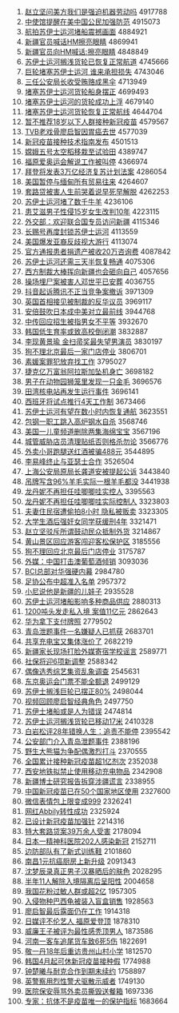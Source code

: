 1. [赵立坚问美方我们是强迫机器劳动吗](http://www.baidu.com/baidu?cl=3&tn=SE_baiduhomet8_jmjb7mjw&rsv_dl=fyb_top&fr=top1000&wd=%D5%D4%C1%A2%BC%E1%CE%CA%C3%C0%B7%BD%CE%D2%C3%C7%CA%C7%C7%BF%C6%C8%BB%FA%C6%F7%C0%CD%B6%AF%C2%F0) 4917788
1. [中使馆提醒在美中国公民加强防范](http://www.baidu.com/baidu?cl=3&tn=SE_baiduhomet8_jmjb7mjw&rsv_dl=fyb_top&fr=top1000&wd=%D6%D0%CA%B9%B9%DD%CC%E1%D0%D1%D4%DA%C3%C0%D6%D0%B9%FA%B9%AB%C3%F1%BC%D3%C7%BF%B7%C0%B7%B6) 4915073
1. [航拍苏伊士运河堵船震撼画面](http://www.baidu.com/baidu?cl=3&tn=SE_baiduhomet8_jmjb7mjw&rsv_dl=fyb_top&fr=top1000&wd=%BA%BD%C5%C4%CB%D5%D2%C1%CA%BF%D4%CB%BA%D3%B6%C2%B4%AC%D5%F0%BA%B3%BB%AD%C3%E6) 4884921
1. [新疆官员喊话HM擦亮眼睛](http://www.baidu.com/baidu?cl=3&tn=SE_baiduhomet8_jmjb7mjw&rsv_dl=fyb_top&fr=top1000&wd=%D0%C2%BD%AE%B9%D9%D4%B1%BA%B0%BB%B0HM%B2%C1%C1%C1%D1%DB%BE%A6) 4869941
1. [新疆官员向HM喊话:擦亮眼睛](http://www.baidu.com/baidu?cl=3&tn=SE_baiduhomet8_jmjb7mjw&rsv_dl=fyb_top&fr=top1000&wd=%D0%C2%BD%AE%B9%D9%D4%B1%CF%F2HM%BA%B0%BB%B0%3A%B2%C1%C1%C1%D1%DB%BE%A6) 4848849
1. [苏伊士运河搁浅货轮已恢复正常航道](http://www.baidu.com/baidu?cl=3&tn=SE_baiduhomet8_jmjb7mjw&rsv_dl=fyb_top&fr=top1000&wd=%CB%D5%D2%C1%CA%BF%D4%CB%BA%D3%B8%E9%C7%B3%BB%F5%C2%D6%D2%D1%BB%D6%B8%B4%D5%FD%B3%A3%BA%BD%B5%C0) 4745666
1. [巨轮堵塞苏伊士运河 谁来承担损失](http://www.baidu.com/baidu?cl=3&tn=SE_baiduhomet8_jmjb7mjw&rsv_dl=fyb_top&fr=top1000&wd=%BE%DE%C2%D6%B6%C2%C8%FB%CB%D5%D2%C1%CA%BF%D4%CB%BA%D3%20%CB%AD%C0%B4%B3%D0%B5%A3%CB%F0%CA%A7) 4743046
1. [三任公安局长收受贿赂成黑伞](http://www.baidu.com/baidu?cl=3&tn=SE_baiduhomet8_jmjb7mjw&rsv_dl=fyb_top&fr=top1000&wd=%C8%FD%C8%CE%B9%AB%B0%B2%BE%D6%B3%A4%CA%D5%CA%DC%BB%DF%C2%B8%B3%C9%BA%DA%C9%A1) 4713949
1. [堵塞苏伊士运河货轮船身摆正](http://www.baidu.com/baidu?cl=3&tn=SE_baiduhomet8_jmjb7mjw&rsv_dl=fyb_top&fr=top1000&wd=%B6%C2%C8%FB%CB%D5%D2%C1%CA%BF%D4%CB%BA%D3%BB%F5%C2%D6%B4%AC%C9%ED%B0%DA%D5%FD) 4699493
1. [堵塞苏伊士运河的货轮成功上浮](http://www.baidu.com/baidu?cl=3&tn=SE_baiduhomet8_jmjb7mjw&rsv_dl=fyb_top&fr=top1000&wd=%B6%C2%C8%FB%CB%D5%D2%C1%CA%BF%D4%CB%BA%D3%B5%C4%BB%F5%C2%D6%B3%C9%B9%A6%C9%CF%B8%A1) 4679140
1. [堵塞苏伊士运河货轮恢复正常航线](http://www.baidu.com/baidu?cl=3&tn=SE_baiduhomet8_jmjb7mjw&rsv_dl=fyb_top&fr=top1000&wd=%B6%C2%C8%FB%CB%D5%D2%C1%CA%BF%D4%CB%BA%D3%BB%F5%C2%D6%BB%D6%B8%B4%D5%FD%B3%A3%BA%BD%CF%DF) 4644704
1. [暂不推荐18岁以下人群接种新冠疫苗](http://www.baidu.com/baidu?cl=3&tn=SE_baiduhomet8_jmjb7mjw&rsv_dl=fyb_top&fr=top1000&wd=%D4%DD%B2%BB%CD%C6%BC%F618%CB%EA%D2%D4%CF%C2%C8%CB%C8%BA%BD%D3%D6%D6%D0%C2%B9%DA%D2%DF%C3%E7) 4579567
1. [TVB老戏骨廖启智因胃癌去世](http://www.baidu.com/baidu?cl=3&tn=SE_baiduhomet8_jmjb7mjw&rsv_dl=fyb_top&fr=top1000&wd=TVB%C0%CF%CF%B7%B9%C7%C1%CE%C6%F4%D6%C7%D2%F2%CE%B8%B0%A9%C8%A5%CA%C0) 4577039
1. [新冠疫苗接种技术指南发布](http://www.baidu.com/baidu?cl=3&tn=SE_baiduhomet8_jmjb7mjw&rsv_dl=fyb_top&fr=top1000&wd=%D0%C2%B9%DA%D2%DF%C3%E7%BD%D3%D6%D6%BC%BC%CA%F5%D6%B8%C4%CF%B7%A2%B2%BC) 4501513
1. [嫦娥五号太空稻移栽至试验田](http://www.baidu.com/baidu?cl=3&tn=SE_baiduhomet8_jmjb7mjw&rsv_dl=fyb_top&fr=top1000&wd=%E6%CF%B6%F0%CE%E5%BA%C5%CC%AB%BF%D5%B5%BE%D2%C6%D4%D4%D6%C1%CA%D4%D1%E9%CC%EF) 4389747
1. [福原爱奥运会解说工作被叫停](http://www.baidu.com/baidu?cl=3&tn=SE_baiduhomet8_jmjb7mjw&rsv_dl=fyb_top&fr=top1000&wd=%B8%A3%D4%AD%B0%AE%B0%C2%D4%CB%BB%E1%BD%E2%CB%B5%B9%A4%D7%F7%B1%BB%BD%D0%CD%A3) 4366974
1. [拜登将发表3万亿经济复苏计划法案](http://www.baidu.com/baidu?cl=3&tn=SE_baiduhomet8_jmjb7mjw&rsv_dl=fyb_top&fr=top1000&wd=%B0%DD%B5%C7%BD%AB%B7%A2%B1%ED3%CD%F2%D2%DA%BE%AD%BC%C3%B8%B4%CB%D5%BC%C6%BB%AE%B7%A8%B0%B8) 4286054
1. [美国暂停与缅甸所有贸易往来](http://www.baidu.com/baidu?cl=3&tn=SE_baiduhomet8_jmjb7mjw&rsv_dl=fyb_top&fr=top1000&wd=%C3%C0%B9%FA%D4%DD%CD%A3%D3%EB%C3%E5%B5%E9%CB%F9%D3%D0%C3%B3%D2%D7%CD%F9%C0%B4) 4264607
1. [套路贷被害人生前哭着说早死早解脱](http://www.baidu.com/baidu?cl=3&tn=SE_baiduhomet8_jmjb7mjw&rsv_dl=fyb_top&fr=top1000&wd=%CC%D7%C2%B7%B4%FB%B1%BB%BA%A6%C8%CB%C9%FA%C7%B0%BF%DE%D7%C5%CB%B5%D4%E7%CB%C0%D4%E7%BD%E2%CD%D1) 4262253
1. [苏伊士运河堵了数千牛羊](http://www.baidu.com/baidu?cl=3&tn=SE_baiduhomet8_jmjb7mjw&rsv_dl=fyb_top&fr=top1000&wd=%CB%D5%D2%C1%CA%BF%D4%CB%BA%D3%B6%C2%C1%CB%CA%FD%C7%A7%C5%A3%D1%F2) 4236106
1. [患艾滋男子性侵15岁女生改判10年](http://www.baidu.com/baidu?cl=3&tn=SE_baiduhomet8_jmjb7mjw&rsv_dl=fyb_top&fr=top1000&wd=%BB%BC%B0%AC%D7%CC%C4%D0%D7%D3%D0%D4%C7%D615%CB%EA%C5%AE%C9%FA%B8%C4%C5%D010%C4%EA) 4223115
1. [外交部：欢迎联合国专员访问新疆](http://www.baidu.com/baidu?cl=3&tn=SE_baiduhomet8_jmjb7mjw&rsv_dl=fyb_top&fr=top1000&wd=%CD%E2%BD%BB%B2%BF%A3%BA%BB%B6%D3%AD%C1%AA%BA%CF%B9%FA%D7%A8%D4%B1%B7%C3%CE%CA%D0%C2%BD%AE) 4115346
1. [长赐号再度封锁苏伊士运河](http://www.baidu.com/baidu?cl=3&tn=SE_baiduhomet8_jmjb7mjw&rsv_dl=fyb_top&fr=top1000&wd=%B3%A4%B4%CD%BA%C5%D4%D9%B6%C8%B7%E2%CB%F8%CB%D5%D2%C1%CA%BF%D4%CB%BA%D3) 4113559
1. [美国爆发亚裔反歧视大游行](http://www.baidu.com/baidu?cl=3&tn=SE_baiduhomet8_jmjb7mjw&rsv_dl=fyb_top&fr=top1000&wd=%C3%C0%B9%FA%B1%AC%B7%A2%D1%C7%D2%E1%B7%B4%C6%E7%CA%D3%B4%F3%D3%CE%D0%D0) 4113074
1. [官方通报患者捐遗产被收20万咨询费](http://www.baidu.com/baidu?cl=3&tn=SE_baiduhomet8_jmjb7mjw&rsv_dl=fyb_top&fr=top1000&wd=%B9%D9%B7%BD%CD%A8%B1%A8%BB%BC%D5%DF%BE%E8%D2%C5%B2%FA%B1%BB%CA%D520%CD%F2%D7%C9%D1%AF%B7%D1) 4087842
1. [苏伊士运河还需三天半恢复畅通](http://www.baidu.com/baidu?cl=3&tn=SE_baiduhomet8_jmjb7mjw&rsv_dl=fyb_top&fr=top1000&wd=%CB%D5%D2%C1%CA%BF%D4%CB%BA%D3%BB%B9%D0%E8%C8%FD%CC%EC%B0%EB%BB%D6%B8%B4%B3%A9%CD%A8) 4075306
1. [西方制裁大棒挥向新疆也会砸向自己](http://www.baidu.com/baidu?cl=3&tn=SE_baiduhomet8_jmjb7mjw&rsv_dl=fyb_top&fr=top1000&wd=%CE%F7%B7%BD%D6%C6%B2%C3%B4%F3%B0%F4%BB%D3%CF%F2%D0%C2%BD%AE%D2%B2%BB%E1%D4%D2%CF%F2%D7%D4%BC%BA) 4057656
1. [操场埋尸案被害人邓世平已安葬](http://www.baidu.com/baidu?cl=3&tn=SE_baiduhomet8_jmjb7mjw&rsv_dl=fyb_top&fr=top1000&wd=%B2%D9%B3%A1%C2%F1%CA%AC%B0%B8%B1%BB%BA%A6%C8%CB%B5%CB%CA%C0%C6%BD%D2%D1%B0%B2%D4%E1) 4036755
1. [抖音起诉腾讯不正当竞争案撤诉](http://www.baidu.com/baidu?cl=3&tn=SE_baiduhomet8_jmjb7mjw&rsv_dl=fyb_top&fr=top1000&wd=%B6%B6%D2%F4%C6%F0%CB%DF%CC%DA%D1%B6%B2%BB%D5%FD%B5%B1%BE%BA%D5%F9%B0%B8%B3%B7%CB%DF) 3971309
1. [英国首相接见被制裁的反华议员](http://www.baidu.com/baidu?cl=3&tn=SE_baiduhomet8_jmjb7mjw&rsv_dl=fyb_top&fr=top1000&wd=%D3%A2%B9%FA%CA%D7%CF%E0%BD%D3%BC%FB%B1%BB%D6%C6%B2%C3%B5%C4%B7%B4%BB%AA%D2%E9%D4%B1) 3969117
1. [安倍鼓吹日本成中美对立最前线](http://www.baidu.com/baidu?cl=3&tn=SE_baiduhomet8_jmjb7mjw&rsv_dl=fyb_top&fr=top1000&wd=%B0%B2%B1%B6%B9%C4%B4%B5%C8%D5%B1%BE%B3%C9%D6%D0%C3%C0%B6%D4%C1%A2%D7%EE%C7%B0%CF%DF) 3944768
1. [中传回应招生被指男女不平等](http://www.baidu.com/baidu?cl=3&tn=SE_baiduhomet8_jmjb7mjw&rsv_dl=fyb_top&fr=top1000&wd=%D6%D0%B4%AB%BB%D8%D3%A6%D5%D0%C9%FA%B1%BB%D6%B8%C4%D0%C5%AE%B2%BB%C6%BD%B5%C8) 3932670
1. [韩国低生育率或致高校倒闭潮](http://www.baidu.com/baidu?cl=3&tn=SE_baiduhomet8_jmjb7mjw&rsv_dl=fyb_top&fr=top1000&wd=%BA%AB%B9%FA%B5%CD%C9%FA%D3%FD%C2%CA%BB%F2%D6%C2%B8%DF%D0%A3%B5%B9%B1%D5%B3%B1) 3832887
1. [李现黄景瑜 金扫帚奖最失望男演员](http://www.baidu.com/baidu?cl=3&tn=SE_baiduhomet8_jmjb7mjw&rsv_dl=fyb_top&fr=top1000&wd=%C0%EE%CF%D6%BB%C6%BE%B0%E8%A4%20%BD%F0%C9%A8%D6%E3%BD%B1%D7%EE%CA%A7%CD%FB%C4%D0%D1%DD%D4%B1) 3830197
1. [狗不理北京最后一家门店停业](http://www.baidu.com/baidu?cl=3&tn=SE_baiduhomet8_jmjb7mjw&rsv_dl=fyb_top&fr=top1000&wd=%B9%B7%B2%BB%C0%ED%B1%B1%BE%A9%D7%EE%BA%F3%D2%BB%BC%D2%C3%C5%B5%EA%CD%A3%D2%B5) 3806701
1. [素媛案罪犯放弃找工作](http://www.baidu.com/baidu?cl=3&tn=SE_baiduhomet8_jmjb7mjw&rsv_dl=fyb_top&fr=top1000&wd=%CB%D8%E6%C2%B0%B8%D7%EF%B7%B8%B7%C5%C6%FA%D5%D2%B9%A4%D7%F7) 3795027
1. [捷克亿万富翁阿拉斯加坠机身亡](http://www.baidu.com/baidu?cl=3&tn=SE_baiduhomet8_jmjb7mjw&rsv_dl=fyb_top&fr=top1000&wd=%BD%DD%BF%CB%D2%DA%CD%F2%B8%BB%CE%CC%B0%A2%C0%AD%CB%B9%BC%D3%D7%B9%BB%FA%C9%ED%CD%F6) 3698182
1. [男子在动物园狮笼里发现一只金毛](http://www.baidu.com/baidu?cl=3&tn=SE_baiduhomet8_jmjb7mjw&rsv_dl=fyb_top&fr=top1000&wd=%C4%D0%D7%D3%D4%DA%B6%AF%CE%EF%D4%B0%CA%A8%C1%FD%C0%EF%B7%A2%CF%D6%D2%BB%D6%BB%BD%F0%C3%AB) 3696576
1. [田湾核电站再发生运行事件](http://www.baidu.com/baidu?cl=3&tn=SE_baiduhomet8_jmjb7mjw&rsv_dl=fyb_top&fr=top1000&wd=%CC%EF%CD%E5%BA%CB%B5%E7%D5%BE%D4%D9%B7%A2%C9%FA%D4%CB%D0%D0%CA%C2%BC%FE) 3696141
1. [西班牙将试点推行4天工作制](http://www.baidu.com/baidu?cl=3&tn=SE_baiduhomet8_jmjb7mjw&rsv_dl=fyb_top&fr=top1000&wd=%CE%F7%B0%E0%D1%C0%BD%AB%CA%D4%B5%E3%CD%C6%D0%D04%CC%EC%B9%A4%D7%F7%D6%C6) 3673466
1. [苏伊士运河有望在数小时内恢复通航](http://www.baidu.com/baidu?cl=3&tn=SE_baiduhomet8_jmjb7mjw&rsv_dl=fyb_top&fr=top1000&wd=%CB%D5%D2%C1%CA%BF%D4%CB%BA%D3%D3%D0%CD%FB%D4%DA%CA%FD%D0%A1%CA%B1%C4%DA%BB%D6%B8%B4%CD%A8%BA%BD) 3623551
1. [包钢一职工跳入高炉钢水自杀](http://www.baidu.com/baidu?cl=3&tn=SE_baiduhomet8_jmjb7mjw&rsv_dl=fyb_top&fr=top1000&wd=%B0%FC%B8%D6%D2%BB%D6%B0%B9%A4%CC%F8%C8%EB%B8%DF%C2%AF%B8%D6%CB%AE%D7%D4%C9%B1) 3568746
1. [美国一儿童频道删除两集海绵宝宝](http://www.baidu.com/baidu?cl=3&tn=SE_baiduhomet8_jmjb7mjw&rsv_dl=fyb_top&fr=top1000&wd=%C3%C0%B9%FA%D2%BB%B6%F9%CD%AF%C6%B5%B5%C0%C9%BE%B3%FD%C1%BD%BC%AF%BA%A3%C3%E0%B1%A6%B1%A6) 3567196
1. [城管威胁店员清理贴纸否则格杀勿论](http://www.baidu.com/baidu?cl=3&tn=SE_baiduhomet8_jmjb7mjw&rsv_dl=fyb_top&fr=top1000&wd=%B3%C7%B9%DC%CD%FE%D0%B2%B5%EA%D4%B1%C7%E5%C0%ED%CC%F9%D6%BD%B7%F1%D4%F2%B8%F1%C9%B1%CE%F0%C2%DB) 3566776
1. [外卖小哥跑腿送红酒被骗488元](http://www.baidu.com/baidu?cl=3&tn=SE_baiduhomet8_jmjb7mjw&rsv_dl=fyb_top&fr=top1000&wd=%CD%E2%C2%F4%D0%A1%B8%E7%C5%DC%CD%C8%CB%CD%BA%EC%BE%C6%B1%BB%C6%AD488%D4%AA) 3544895
1. [李易峰终止与亚瑟士合作](http://www.baidu.com/baidu?cl=3&tn=SE_baiduhomet8_jmjb7mjw&rsv_dl=fyb_top&fr=top1000&wd=%C0%EE%D2%D7%B7%E5%D6%D5%D6%B9%D3%EB%D1%C7%C9%AA%CA%BF%BA%CF%D7%F7) 3526504
1. [上海公安局原局长龚道安被提起公诉](http://www.baidu.com/baidu?cl=3&tn=SE_baiduhomet8_jmjb7mjw&rsv_dl=fyb_top&fr=top1000&wd=%C9%CF%BA%A3%B9%AB%B0%B2%BE%D6%D4%AD%BE%D6%B3%A4%B9%A8%B5%C0%B0%B2%B1%BB%CC%E1%C6%F0%B9%AB%CB%DF) 3443840
1. [吊牌写含96%羊毛实际一根羊毛都没](http://www.baidu.com/baidu?cl=3&tn=SE_baiduhomet8_jmjb7mjw&rsv_dl=fyb_top&fr=top1000&wd=%B5%F5%C5%C6%D0%B4%BA%AC96%25%D1%F2%C3%AB%CA%B5%BC%CA%D2%BB%B8%F9%D1%F2%C3%AB%B6%BC%C3%BB) 3441938
1. [龙丹妮不再担任哇唧唧哇实控人](http://www.baidu.com/baidu?cl=3&tn=SE_baiduhomet8_jmjb7mjw&rsv_dl=fyb_top&fr=top1000&wd=%C1%FA%B5%A4%C4%DD%B2%BB%D4%D9%B5%A3%C8%CE%CD%DB%DF%F3%DF%F3%CD%DB%CA%B5%BF%D8%C8%CB) 3395563
1. [龙丹妮不再担任哇唧唧哇实际控制人](http://www.baidu.com/baidu?cl=3&tn=SE_baiduhomet8_jmjb7mjw&rsv_dl=fyb_top&fr=top1000&wd=%C1%FA%B5%A4%C4%DD%B2%BB%D4%D9%B5%A3%C8%CE%CD%DB%DF%F3%DF%F3%CD%DB%CA%B5%BC%CA%BF%D8%D6%C6%C8%CB) 3323803
1. [夫妻住民宿遭偷拍8小时 隐私被贩卖](http://www.baidu.com/baidu?cl=3&tn=SE_baiduhomet8_jmjb7mjw&rsv_dl=fyb_top&fr=top1000&wd=%B7%F2%C6%DE%D7%A1%C3%F1%CB%DE%D4%E2%CD%B5%C5%C48%D0%A1%CA%B1%20%D2%FE%CB%BD%B1%BB%B7%B7%C2%F4) 3323305
1. [大学生酒后强奸女同学获缓刑4年](http://www.baidu.com/baidu?cl=3&tn=SE_baiduhomet8_jmjb7mjw&rsv_dl=fyb_top&fr=top1000&wd=%B4%F3%D1%A7%C9%FA%BE%C6%BA%F3%C7%BF%BC%E9%C5%AE%CD%AC%D1%A7%BB%F1%BB%BA%D0%CC4%C4%EA) 3321471
1. [赵立坚驳斥所谓鼓动民众抵制外货](http://www.baidu.com/baidu?cl=3&tn=SE_baiduhomet8_jmjb7mjw&rsv_dl=fyb_top&fr=top1000&wd=%D5%D4%C1%A2%BC%E1%B2%B5%B3%E2%CB%F9%CE%BD%B9%C4%B6%AF%C3%F1%D6%DA%B5%D6%D6%C6%CD%E2%BB%F5) 3214867
1. [黄山景区回应游客闯迎客松保护区](http://www.baidu.com/baidu?cl=3&tn=SE_baiduhomet8_jmjb7mjw&rsv_dl=fyb_top&fr=top1000&wd=%BB%C6%C9%BD%BE%B0%C7%F8%BB%D8%D3%A6%D3%CE%BF%CD%B4%B3%D3%AD%BF%CD%CB%C9%B1%A3%BB%A4%C7%F8) 3185556
1. [狗不理回应北京最后门店停业](http://www.baidu.com/baidu?cl=3&tn=SE_baiduhomet8_jmjb7mjw&rsv_dl=fyb_top&fr=top1000&wd=%B9%B7%B2%BB%C0%ED%BB%D8%D3%A6%B1%B1%BE%A9%D7%EE%BA%F3%C3%C5%B5%EA%CD%A3%D2%B5) 3175787
1. [外媒：中国打击澳葡萄酒倾销](http://www.baidu.com/baidu?cl=3&tn=SE_baiduhomet8_jmjb7mjw&rsv_dl=fyb_top&fr=top1000&wd=%CD%E2%C3%BD%A3%BA%D6%D0%B9%FA%B4%F2%BB%F7%B0%C4%C6%CF%CC%D1%BE%C6%C7%E3%CF%FA) 3093036
1. [BCI总部对华强硬内幕](http://www.baidu.com/baidu?cl=3&tn=SE_baiduhomet8_jmjb7mjw&rsv_dl=fyb_top&fr=top1000&wd=BCI%D7%DC%B2%BF%B6%D4%BB%AA%C7%BF%D3%B2%C4%DA%C4%BB) 2984780
1. [足协公布中超准入名单](http://www.baidu.com/baidu?cl=3&tn=SE_baiduhomet8_jmjb7mjw&rsv_dl=fyb_top&fr=top1000&wd=%D7%E3%D0%AD%B9%AB%B2%BC%D6%D0%B3%AC%D7%BC%C8%EB%C3%FB%B5%A5) 2957372
1. [小尼说他是新疆的儿娃子](http://www.baidu.com/baidu?cl=3&tn=SE_baiduhomet8_jmjb7mjw&rsv_dl=fyb_top&fr=top1000&wd=%D0%A1%C4%E1%CB%B5%CB%FB%CA%C7%D0%C2%BD%AE%B5%C4%B6%F9%CD%DE%D7%D3) 2935528
1. [苏伊士运河堵船影响多种商品供应](http://www.baidu.com/baidu?cl=3&tn=SE_baiduhomet8_jmjb7mjw&rsv_dl=fyb_top&fr=top1000&wd=%CB%D5%D2%C1%CA%BF%D4%CB%BA%D3%B6%C2%B4%AC%D3%B0%CF%EC%B6%E0%D6%D6%C9%CC%C6%B7%B9%A9%D3%A6) 2880313
1. [1200吨头发走私入境 案值11亿元](http://www.baidu.com/baidu?cl=3&tn=SE_baiduhomet8_jmjb7mjw&rsv_dl=fyb_top&fr=top1000&wd=1200%B6%D6%CD%B7%B7%A2%D7%DF%CB%BD%C8%EB%BE%B3%20%B0%B8%D6%B511%D2%DA%D4%AA) 2862643
1. [华为拿下支付牌照](http://www.baidu.com/baidu?cl=3&tn=SE_baiduhomet8_jmjb7mjw&rsv_dl=fyb_top&fr=top1000&wd=%BB%AA%CE%AA%C4%C3%CF%C2%D6%A7%B8%B6%C5%C6%D5%D5) 2779502
1. [青岛泄题事件一名嫌疑人已抓获](http://www.baidu.com/baidu?cl=3&tn=SE_baiduhomet8_jmjb7mjw&rsv_dl=fyb_top&fr=top1000&wd=%C7%E0%B5%BA%D0%B9%CC%E2%CA%C2%BC%FE%D2%BB%C3%FB%CF%D3%D2%C9%C8%CB%D2%D1%D7%A5%BB%F1) 2683701
1. [共享充电宝又集体涨价了](http://www.baidu.com/baidu?cl=3&tn=SE_baiduhomet8_jmjb7mjw&rsv_dl=fyb_top&fr=top1000&wd=%B9%B2%CF%ED%B3%E4%B5%E7%B1%A6%D3%D6%BC%AF%CC%E5%D5%C7%BC%DB%C1%CB) 2682219
1. [新疆家长现场打脸外媒寄宿学校谣言](http://www.baidu.com/baidu?cl=3&tn=SE_baiduhomet8_jmjb7mjw&rsv_dl=fyb_top&fr=top1000&wd=%D0%C2%BD%AE%BC%D2%B3%A4%CF%D6%B3%A1%B4%F2%C1%B3%CD%E2%C3%BD%BC%C4%CB%DE%D1%A7%D0%A3%D2%A5%D1%D4) 2589771
1. [社保将迎6项新调整](http://www.baidu.com/baidu?cl=3&tn=SE_baiduhomet8_jmjb7mjw&rsv_dl=fyb_top&fr=top1000&wd=%C9%E7%B1%A3%BD%AB%D3%AD6%CF%EE%D0%C2%B5%F7%D5%FB) 2588342
1. [偶像选秀综艺集资乱象调查](http://www.baidu.com/baidu?cl=3&tn=SE_baiduhomet8_jmjb7mjw&rsv_dl=fyb_top&fr=top1000&wd=%C5%BC%CF%F1%D1%A1%D0%E3%D7%DB%D2%D5%BC%AF%D7%CA%C2%D2%CF%F3%B5%F7%B2%E9) 2545631
1. [东京奥运会门票不能全额退](http://www.baidu.com/baidu?cl=3&tn=SE_baiduhomet8_jmjb7mjw&rsv_dl=fyb_top&fr=top1000&wd=%B6%AB%BE%A9%B0%C2%D4%CB%BB%E1%C3%C5%C6%B1%B2%BB%C4%DC%C8%AB%B6%EE%CD%CB) 2499129
1. [苏伊士搁浅巨轮已摆正80%](http://www.baidu.com/baidu?cl=3&tn=SE_baiduhomet8_jmjb7mjw&rsv_dl=fyb_top&fr=top1000&wd=%CB%D5%D2%C1%CA%BF%B8%E9%C7%B3%BE%DE%C2%D6%D2%D1%B0%DA%D5%FD80%25) 2498044
1. [视频回顾廖启智经典角色](http://www.baidu.com/baidu?cl=3&tn=SE_baiduhomet8_jmjb7mjw&rsv_dl=fyb_top&fr=top1000&wd=%CA%D3%C6%B5%BB%D8%B9%CB%C1%CE%C6%F4%D6%C7%BE%AD%B5%E4%BD%C7%C9%AB) 2497750
1. [苏伊士堵船或是人为错误](http://www.baidu.com/baidu?cl=3&tn=SE_baiduhomet8_jmjb7mjw&rsv_dl=fyb_top&fr=top1000&wd=%CB%D5%D2%C1%CA%BF%B6%C2%B4%AC%BB%F2%CA%C7%C8%CB%CE%AA%B4%ED%CE%F3) 2474814
1. [苏伊士运河搁浅货轮已移动17米](http://www.baidu.com/baidu?cl=3&tn=SE_baiduhomet8_jmjb7mjw&rsv_dl=fyb_top&fr=top1000&wd=%CB%D5%D2%C1%CA%BF%D4%CB%BA%D3%B8%E9%C7%B3%BB%F5%C2%D6%D2%D1%D2%C6%B6%AF17%C3%D7) 2410328
1. [白岩松评28年错换人生：追责不能停](http://www.baidu.com/baidu?cl=3&tn=SE_baiduhomet8_jmjb7mjw&rsv_dl=fyb_top&fr=top1000&wd=%B0%D7%D1%D2%CB%C9%C6%C028%C4%EA%B4%ED%BB%BB%C8%CB%C9%FA%A3%BA%D7%B7%D4%F0%B2%BB%C4%DC%CD%A3) 2395542
1. [公安部门介入青岛泄题事件](http://www.baidu.com/baidu?cl=3&tn=SE_baiduhomet8_jmjb7mjw&rsv_dl=fyb_top&fr=top1000&wd=%B9%AB%B0%B2%B2%BF%C3%C5%BD%E9%C8%EB%C7%E0%B5%BA%D0%B9%CC%E2%CA%C2%BC%FE) 2388196
1. [野生大熊猫为争配偶激烈打斗](http://www.baidu.com/baidu?cl=3&tn=SE_baiduhomet8_jmjb7mjw&rsv_dl=fyb_top&fr=top1000&wd=%D2%B0%C9%FA%B4%F3%D0%DC%C3%A8%CE%AA%D5%F9%C5%E4%C5%BC%BC%A4%C1%D2%B4%F2%B6%B7) 2370555
1. [全国累计接种新冠疫苗超1亿剂次](http://www.baidu.com/baidu?cl=3&tn=SE_baiduhomet8_jmjb7mjw&rsv_dl=fyb_top&fr=top1000&wd=%C8%AB%B9%FA%C0%DB%BC%C6%BD%D3%D6%D6%D0%C2%B9%DA%D2%DF%C3%E7%B3%AC1%D2%DA%BC%C1%B4%CE) 2352038
1. [西安地铁拟禁止使用移动充电物品](http://www.baidu.com/baidu?cl=3&tn=SE_baiduhomet8_jmjb7mjw&rsv_dl=fyb_top&fr=top1000&wd=%CE%F7%B0%B2%B5%D8%CC%FA%C4%E2%BD%FB%D6%B9%CA%B9%D3%C3%D2%C6%B6%AF%B3%E4%B5%E7%CE%EF%C6%B7) 2342908
1. [新疆博士研究报告拆穿涉疆谎言](http://www.baidu.com/baidu?cl=3&tn=SE_baiduhomet8_jmjb7mjw&rsv_dl=fyb_top&fr=top1000&wd=%D0%C2%BD%AE%B2%A9%CA%BF%D1%D0%BE%BF%B1%A8%B8%E6%B2%F0%B4%A9%C9%E6%BD%AE%BB%D1%D1%D4) 2338955
1. [中国新冠疫苗已在50个国家地区使用](http://www.baidu.com/baidu?cl=3&tn=SE_baiduhomet8_jmjb7mjw&rsv_dl=fyb_top&fr=top1000&wd=%D6%D0%B9%FA%D0%C2%B9%DA%D2%DF%C3%E7%D2%D1%D4%DA50%B8%F6%B9%FA%BC%D2%B5%D8%C7%F8%CA%B9%D3%C3) 2327600
1. [微信表情包上限变成999](http://www.baidu.com/baidu?cl=3&tn=SE_baiduhomet8_jmjb7mjw&rsv_dl=fyb_top&fr=top1000&wd=%CE%A2%D0%C5%B1%ED%C7%E9%B0%FC%C9%CF%CF%DE%B1%E4%B3%C9999) 2326241
1. [网红Abbily转性成功](http://www.baidu.com/baidu?cl=3&tn=SE_baiduhomet8_jmjb7mjw&rsv_dl=fyb_top&fr=top1000&wd=%CD%F8%BA%ECAbbily%D7%AA%D0%D4%B3%C9%B9%A6) 2325924
1. [已设计新冠疫苗加强针](http://www.baidu.com/baidu?cl=3&tn=SE_baiduhomet8_jmjb7mjw&rsv_dl=fyb_top&fr=top1000&wd=%D2%D1%C9%E8%BC%C6%D0%C2%B9%DA%D2%DF%C3%E7%BC%D3%C7%BF%D5%EB) 2214316
1. [特大套路贷案39万余人受害](http://www.baidu.com/baidu?cl=3&tn=SE_baiduhomet8_jmjb7mjw&rsv_dl=fyb_top&fr=top1000&wd=%CC%D8%B4%F3%CC%D7%C2%B7%B4%FB%B0%B839%CD%F2%D3%E0%C8%CB%CA%DC%BA%A6) 2178094
1. [日本一精神科医院202人感染新冠](http://www.baidu.com/baidu?cl=3&tn=SE_baiduhomet8_jmjb7mjw&rsv_dl=fyb_top&fr=top1000&wd=%C8%D5%B1%BE%D2%BB%BE%AB%C9%F1%BF%C6%D2%BD%D4%BA202%C8%CB%B8%D0%C8%BE%D0%C2%B9%DA) 2152711
1. [边防部队有了新式训练鞋](http://www.baidu.com/baidu?cl=3&tn=SE_baiduhomet8_jmjb7mjw&rsv_dl=fyb_top&fr=top1000&wd=%B1%DF%B7%C0%B2%BF%B6%D3%D3%D0%C1%CB%D0%C2%CA%BD%D1%B5%C1%B7%D0%AC) 2101860
1. [南昌1元抗癌厨房上新升级](http://www.baidu.com/baidu?cl=3&tn=SE_baiduhomet8_jmjb7mjw&rsv_dl=fyb_top&fr=top1000&wd=%C4%CF%B2%FD1%D4%AA%BF%B9%B0%A9%B3%F8%B7%BF%C9%CF%D0%C2%C9%FD%BC%B6) 2091343
1. [沈梦辰录真正男子汉暴晒后的肤色](http://www.baidu.com/baidu?cl=3&tn=SE_baiduhomet8_jmjb7mjw&rsv_dl=fyb_top&fr=top1000&wd=%C9%F2%C3%CE%B3%BD%C2%BC%D5%E6%D5%FD%C4%D0%D7%D3%BA%BA%B1%A9%C9%B9%BA%F3%B5%C4%B7%F4%C9%AB) 2028295
1. [半年11人解除入境隔离后呈阳性](http://www.baidu.com/baidu?cl=3&tn=SE_baiduhomet8_jmjb7mjw&rsv_dl=fyb_top&fr=top1000&wd=%B0%EB%C4%EA11%C8%CB%BD%E2%B3%FD%C8%EB%BE%B3%B8%F4%C0%EB%BA%F3%B3%CA%D1%F4%D0%D4) 2004658
1. [我国花粉过敏人群或超2亿](http://www.baidu.com/baidu?cl=3&tn=SE_baiduhomet8_jmjb7mjw&rsv_dl=fyb_top&fr=top1000&wd=%CE%D2%B9%FA%BB%A8%B7%DB%B9%FD%C3%F4%C8%CB%C8%BA%BB%F2%B3%AC2%D2%DA) 1957305
1. [入侵物种巴西龟被装入盲盒销售](http://www.baidu.com/baidu?cl=3&tn=SE_baiduhomet8_jmjb7mjw&rsv_dl=fyb_top&fr=top1000&wd=%C8%EB%C7%D6%CE%EF%D6%D6%B0%CD%CE%F7%B9%EA%B1%BB%D7%B0%C8%EB%C3%A4%BA%D0%CF%FA%CA%DB) 1928563
1. [廖启智最后露面仍在工作](http://www.baidu.com/baidu?cl=3&tn=SE_baiduhomet8_jmjb7mjw&rsv_dl=fyb_top&fr=top1000&wd=%C1%CE%C6%F4%D6%C7%D7%EE%BA%F3%C2%B6%C3%E6%C8%D4%D4%DA%B9%A4%D7%F7) 1914318
1. [日媒评不伦艺人 福原爱登顶](http://www.baidu.com/baidu?cl=3&tn=SE_baiduhomet8_jmjb7mjw&rsv_dl=fyb_top&fr=top1000&wd=%C8%D5%C3%BD%C6%C0%B2%BB%C2%D7%D2%D5%C8%CB%20%B8%A3%D4%AD%B0%AE%B5%C7%B6%A5) 1878310
1. [威廉王子被评为最性感秃顶男人](http://www.baidu.com/baidu?cl=3&tn=SE_baiduhomet8_jmjb7mjw&rsv_dl=fyb_top&fr=top1000&wd=%CD%FE%C1%AE%CD%F5%D7%D3%B1%BB%C6%C0%CE%AA%D7%EE%D0%D4%B8%D0%CD%BA%B6%A5%C4%D0%C8%CB) 1873586
1. [河南一客车追尾货车致6死5伤](http://www.baidu.com/baidu?cl=3&tn=SE_baiduhomet8_jmjb7mjw&rsv_dl=fyb_top&fr=top1000&wd=%BA%D3%C4%CF%D2%BB%BF%CD%B3%B5%D7%B7%CE%B2%BB%F5%B3%B5%D6%C26%CB%C05%C9%CB) 1822691
1. [敬一丹18年后重访贵州山村小学](http://www.baidu.com/baidu?cl=3&tn=SE_baiduhomet8_jmjb7mjw&rsv_dl=fyb_top&fr=top1000&wd=%BE%B4%D2%BB%B5%A418%C4%EA%BA%F3%D6%D8%B7%C3%B9%F3%D6%DD%C9%BD%B4%E5%D0%A1%D1%A7) 1812570
1. [韩国4月起可休新冠疫苗接种假](http://www.baidu.com/baidu?cl=3&tn=SE_baiduhomet8_jmjb7mjw&rsv_dl=fyb_top&fr=top1000&wd=%BA%AB%B9%FA4%D4%C2%C6%F0%BF%C9%D0%DD%D0%C2%B9%DA%D2%DF%C3%E7%BD%D3%D6%D6%BC%D9) 1774988
1. [钟楚曦与耐克合作到期未续约](http://www.baidu.com/baidu?cl=3&tn=SE_baiduhomet8_jmjb7mjw&rsv_dl=fyb_top&fr=top1000&wd=%D6%D3%B3%FE%EA%D8%D3%EB%C4%CD%BF%CB%BA%CF%D7%F7%B5%BD%C6%DA%CE%B4%D0%F8%D4%BC) 1758897
1. [英警察用烈性警犬驱散示威者](http://www.baidu.com/baidu?cl=3&tn=SE_baiduhomet8_jmjb7mjw&rsv_dl=fyb_top&fr=top1000&wd=%D3%A2%BE%AF%B2%EC%D3%C3%C1%D2%D0%D4%BE%AF%C8%AE%C7%FD%C9%A2%CA%BE%CD%FE%D5%DF) 1749130
1. [医院保安辱骂外卖员撕毁送餐箱](http://www.baidu.com/baidu?cl=3&tn=SE_baiduhomet8_jmjb7mjw&rsv_dl=fyb_top&fr=top1000&wd=%D2%BD%D4%BA%B1%A3%B0%B2%C8%E8%C2%EE%CD%E2%C2%F4%D4%B1%CB%BA%BB%D9%CB%CD%B2%CD%CF%E4) 1697336
1. [专家：抗体不是疫苗唯一的保护指标](http://www.baidu.com/baidu?cl=3&tn=SE_baiduhomet8_jmjb7mjw&rsv_dl=fyb_top&fr=top1000&wd=%D7%A8%BC%D2%A3%BA%BF%B9%CC%E5%B2%BB%CA%C7%D2%DF%C3%E7%CE%A8%D2%BB%B5%C4%B1%A3%BB%A4%D6%B8%B1%EA) 1683664